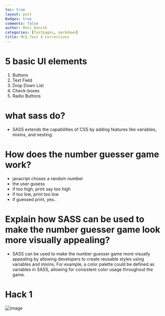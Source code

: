 ```yaml
---
toc: true
layout: post
Badges: true
comments: false
author: Mati Danish
categories: [fastpages, markdown]
title: MCQ Test 4 Corrections
---
```


# 5 basic UI elements
1. Buttons
2. Text Field
3. Drop Down List
4. Check-boxes
5. Radio Buttons

# what sass do?
- SASS extends the capabilities of CSS by adding features like variables, mixins, and nesting.

# How does the number guesser game work?
- javacript choses a random number
- the user gusess
- if too high, print say too high
- if too  low, print too low
- if guessed print, yes..

# Explain how SASS can be used to make the number guesser game look more visually appealing?

- SASS can be used to make the number guesser game more visually appealing by allowing developers to create reusable styles using variables and mixins. For example, a color palette could be defined as variables in SASS, allowing for consistent color usage throughout the game.


# Hack 1

![image](/Danish_Cookies/images/sass1.pngcd )



